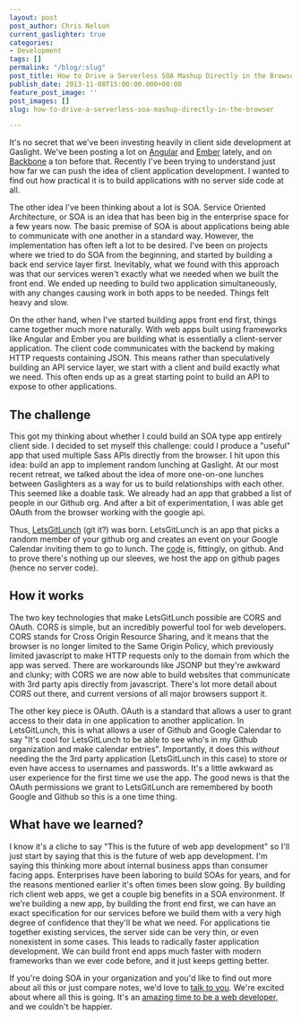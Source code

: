```yaml
---
layout: post
post_author: Chris Nelson
current_gaslighter: true
categories:
- Development
tags: []
permalink: "/blog/:slug"
post_title: How to Drive a Serverless SOA Mashup Directly in the Browser
publish_date: 2013-11-08T15:00:00.000+00:00
feature_post_image: ''
post_images: []
slug: how-to-drive-a-serverless-soa-mashup-directly-in-the-browser

---
```

It's no secret that we've been investing heavily in client side development at Gaslight. We've been posting a lot on [Angular](http://gaslight.co/blog/?tagged=angularjs) and [Ember](http://gaslight.co/blog?tagged=ember.js) lately, and on [Backbone](http://gaslight.co/blog/?tagged=backbone.js) a ton before that. Recently I've been trying to understand just how far we can push the idea of client application development. I wanted to find out how practical it is to build applications with no server side code at all.

The other idea I've been thinking about a lot is SOA. Service Oriented Architecture, or SOA is an idea that has been big in the enterprise space for a few years now. The basic premise of SOA is about applications being able to communicate with one another in a standard way. However, the implementation has often left a lot to be desired. I've been on projects where we tried to do SOA from the beginning, and started by building a back end service layer first. Inevitably, what we found with this approach was that our services weren't exactly what we needed when we built the front end. We ended up needing to build two application simultaneously, with any changes causing work in both apps to be needed. Things felt heavy and slow.

On the other hand, when I've started building apps front end first, things came together much more naturally. With web apps built using frameworks like Angular and Ember you are building what is essentially a client-server application. The client code communicates with the backend by making HTTP requests containing JSON. This means rather than speculatively building an API service layer, we start with a client and build exactly what we need. This often ends up as a great starting point to build an API to expose to other applications.

The challenge
----------------

This got my thinking about whether I could build an SOA type app entirely client side. I decided to set myself this challenge: could I produce a "useful" app that used multiple Sass APIs directly from the browser. I hit upon this idea: build an app to implement random lunching at Gaslight. At our most recent retreat, we talked about the idea of more one-on-one lunches between Gaslighters as a way for us to build relationships with each other. This seemed like a doable task. We already had an app that grabbed a list of people in our Github org. And after a bit of experimentation, I was able get OAuth from the browser working with the google api. 

Thus, [LetsGitLunch](http://gaslight.github.io/letsgitlunch) (git it?) was born. LetsGitLunch is an app that picks a random member of your  github org and creates an event on your Google Calendar inviting them to go to lunch. The [code](https://github.com/gaslight/letsgitlunch) is, fittingly, on github. And to prove there's nothing up our sleeves, we host the app on github pages (hence no server code). 

How it works
---------------

The two key technologies that make LetsGitLunch possible are CORS and OAuth. CORS is simple, but an incredibly powerful tool for web developers. CORS stands for Cross Origin Resource Sharing, and it means that the browser is no longer limited to the Same Origin Policy, which previously limited javascript to make HTTP requests only to the domain from which the app was served. There are workarounds like JSONP but they're awkward and clunky; with CORS we are now able to build websites that communicate with 3rd party apis directly from javascript. There's lot more detail about CORS out there, and current versions of all major browsers support it.

The other key piece is OAuth. OAuth is a standard that allows a user to grant access to their data in one application to another application. In LetsGitLunch, this is what allows a user of Github and Google Calendar to say "It's cool for LetsGitLunch to be able to see who's in my Github organization and make calendar entries". Importantly, it does this *without* needing the the 3rd party application (LetsGitLunch in this case) to store or even have access to usernames and passwords. It's a little awkward as user experience for the first time we use the app. The good news is that the OAuth permissions we grant to LetsGitLunch are remembered by booth Google and Github so this is a one time thing.

What have we learned?
-----------------

I know it's a cliche to say "This is the future of web app development" so I'll just start by saying that this is the future of web app development. I'm saying this thinking more about internal business apps than consumer facing apps. Enterprises have been laboring to build SOAs for years, and for the reasons mentioned earlier it's often times been slow going. By building rich client web apps, we get a couple big benefits in a SOA environment. If we're building a new app, by building the front end first, we can have an exact specification for our services before we build them with a very high degree of confidence that they'll be what we need. For applications tie together existing services, the server side can be very thin, or even nonexistent in some cases. This leads to radically faster application development. We can build front end apps much faster with modern frameworks than we ever code before, and it just keeps getting better.

If you're doing SOA in your organization and you'd like to find out more about all this or just compare notes, we'd love to [talk to you](http://gaslight.co/contact). We're excited about where all this is going. It's an [amazing time to be a web developer](http://wekeroad.com/2013/08/22/js-frameworks-are-amazing-and-no-one-is-happy), and we couldn't be happier.